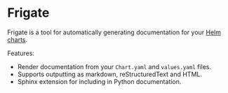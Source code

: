 # Frigate

Frigate is a tool for automatically generating documentation for your [Helm charts](https://helm.sh/).

<!-- TODO: Add badges for CI, PyPI, etc -->

Features:

- Render documentation from your `Chart.yaml` and `values.yaml` files.
- Supports outputting as markdown, reStructuredText and HTML.
- Sphinx extension for including in Python documentation.

<!-- TODO: Link to docs once set up on RTD -->

